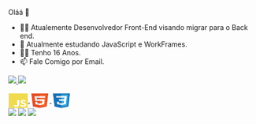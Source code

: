 Oláá 👋

- 👨‍💻 Atualemente Desenvolvedor Front-End visando migrar para o Back end.
- 📕  Atualmente estudando JavaScript e WorkFrames.
- 🙆‍♂️ Tenho 16 Anos.
- 📫 Fale Comigo por Email.

<div>
<a href="https://github.com/PedroHenriqueAnjos">
<img height="180em" src="https://github-readme-stats.vercel.app/api/top-langs/?username=PedroHenriqueAnjos&layout=compact&theme=radical">
<img height="180em" src="https://github-readme-stats.vercel.app/api?username=PedroHenriqueAnjos&show_icons=true&theme=radical"> 
</div>

<div style="display: inline_block"><br>
  <img align="center" alt="Pedro-Js" height="30" width="40" src="https://raw.githubusercontent.com/devicons/devicon/master/icons/javascript/javascript-plain.svg">
  <img align="center" alt="Pedro-HTML" height="30" width="40" src="https://raw.githubusercontent.com/devicons/devicon/master/icons/html5/html5-original.svg">
  <img align="center" alt="Pedro-CSS" height="30" width="40" src="https://raw.githubusercontent.com/devicons/devicon/master/icons/css3/css3-original.svg">
<br>
<div>  <a href = "mailto:phanjosdev@gmail.com"><img src="https://img.shields.io/badge/-Gmail-%23333?style=for-the-badge&logo=gmail&logoColor=white" target="_blank"></a>
  <a href="https://www.linkedin.com/in/pedro-henrique-oliveira-dos-anjos-2a400b353/" target="_blank"><img src="https://img.shields.io/badge/-LinkedIn-%230077B5?style=for-the-badge&logo=linkedin&logoColor=white" target="_blank"></a>
  <a href="https://instagram.com/_phzrrx" target="_blank"><img src="https://img.shields.io/badge/-Instagram-%23E4405F?style=for-the-badge&logo=instagram&logoColor=white" target="_blank"></a>
</div>
